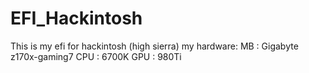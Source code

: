 # EFI_Hackintosh
This is my efi for hackintosh (high sierra) 
my hardware:
MB : Gigabyte z170x-gaming7
CPU : 6700K
GPU : 980Ti

